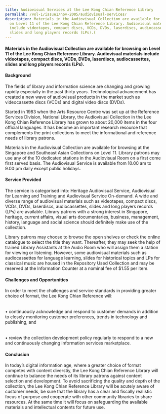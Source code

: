 ```yaml
---
title: Audiovisual Services at the Lee Kong Chian Reference Library
permalink: /vol-1/issue1/nov-2005/audiovisual-services/
description: Materials in the Audiovisual Collection are available for browsing
  on Level 11 of the Lee Kong Chian Reference Library. Audiovisual materials
  include videotapes, compact discs, VCDs, DVDs, laserdiscs, audiocassettes,
  slides and long players records (LPs).(
---
```

#### Materials in the Audiovisual Collection are available for browsing on Level 11 of the Lee Kong Chian Reference Library. Audiovisual materials include videotapes, compact discs, VCDs, DVDs, laserdiscs, audiocassettes, slides and long players records (LPs).

#### **Background**
The fields of library and information science are changing and growing rapidly especially in the past thirty years. Technological advancement has created a new wave of audiovisual products in the market such as videocassette discs (VCDs) and digital video discs (DVDs).

Started in 1983 when the Arts Resource Centre was set up at the Reference Services Division, National Library, the Audiovisual Collection in the Lee Kong Chian Reference Library has grown to about 20,000 items in the four official languages. It has become an important research resource that complements the print collections to meet the informational and reference needs of library patrons.

Materials in the Audiovisual Collection are available for browsing at the Singapore and Southeast Asian Collections on Level 11. Library patrons may use any of the 10 dedicated stations in the Audiovisual Room on a first come first served basis. The Audiovisual Service is available from 10.00 am to 9.00 pm daily except public holidays.

#### **Service Provided**

The service is categorised into: Heritage Audiovisual Service, Audiovisual for Learning and Training and Audiovisual Service On-demand. A wide and diverse range of audiovisual materials such as videotapes, compact discs, VCDs, DVDs, laserdiscs, audiocassettes, slides and long players records (LPs) are available. Library patrons with a strong interest in Singapore, heritage, current affairs, visual arts documentaries, business, management, history, language and social science should definitely make use of the collection.

Library patrons may choose to browse the open shelves or check the online catalogue to select the title they want. Thereafter, they may seek the help of trained Library Assistants at the Audio Room who will assign them a station for viewing or listening. However, some audiovisual materials such as audiocassettes for language learning, slides for historical topics and LPs for classical music are housed in the Repository Used Collection and may be reserved at the Information Counter at a nominal fee of $1.55 per item.

#### **Challenges and Opportunities**
In order to meet the challenges and service standards in providing greater choice of format, the Lee Kong Chian Reference will: <br><br>   
• continuously acknowledge and respond to customer demands in addition to closely monitoring customer preferences, trends in technology and publishing, and <br> <br>   
• review the collection development policy regularly to respond to a new and continuously changing information services marketplace.

#### **Conclusion**
In today’s digital information age, where a greater choice of format competes with content diverstiy, the Lee Kong Chian Reference Library will continue to balance the needs of its library patrons against content selection and development. To avoid sacrificing the quality and depth of the collection, the Lee Kong Chian Reference Library will be acutely aware of customer needs, be sure that the library has a clear and fiscally realistic focus of purpose and cooperate with other community libraries to share resources. At the same time it will focus on safeguarding the available materials and intellectual contents for future use.





